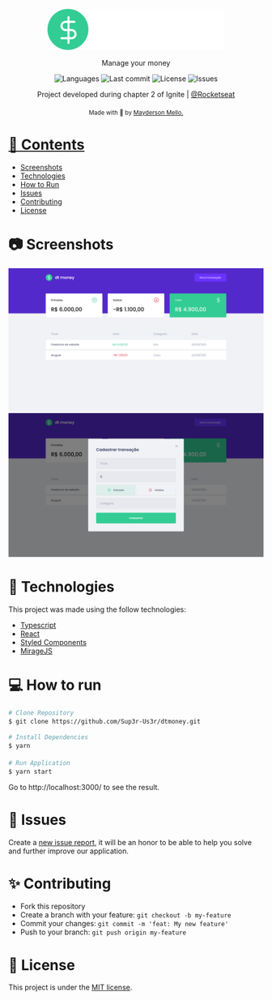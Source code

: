 <p align="center">
  <img src=".github/logo.svg" alt="Logo" width="350" />
</p>

<p align="center">
  Manage your money
</p>

<p align="center">	
  <img alt="Languages" src="https://img.shields.io/github/languages/count/Sup3r-Us3r/dtmoney?color=%235963C5" />
  <img alt="Last commit" src="https://img.shields.io/github/last-commit/Sup3r-Us3r/dtmoney?color=%235761C3" />
  <img alt="License" src="https://img.shields.io/github/license/Sup3r-Us3r/dtmoney?color=%235E69D7" />
  <img alt="Issues" src="https://img.shields.io/github/issues/Sup3r-Us3r/dtmoney?color=%235965E0">
</p>

<p align="center">
  Project developed during chapter 2 of Ignite | <a href="https://github.com/Rocketseat">@Rocketseat</a>
</p>

<div align="center">
  <sub> Made with 💜 by
    <a href="https://github.com/Sup3r-Us3r">Mayderson Mello.
  </sub>
</div>

# 📌 Contents

* [Screenshots](#camera-screenshots) 
* [Technologies](#rocket-technologies) 
* [How to Run](#computer-how-to-run)
* [Issues](#bug-issues)
* [Contributing](#sparkles-contributing)
* [License](#page_facing_up-license)

# :camera: Screenshots
<div align="center">
   <img src=".github/dtmoney1.png">
   <img src=".github/dtmoney2.png">
</div>

# :rocket: Technologies
This project was made using the follow technologies:

* [Typescript](https://www.typescriptlang.org)
* [React](https://reactjs.org)
* [Styled Components](https://styled-components.com)
* [MirageJS](https://miragejs.com)

# :computer: How to run

```bash
# Clone Repository
$ git clone https://github.com/Sup3r-Us3r/dtmoney.git
```

```bash
# Install Dependencies
$ yarn

# Run Application
$ yarn start
```
Go to http://localhost:3000/ to see the result.

# :bug: Issues

Create a <a href="https://github.com/Sup3r-Us3r/dtmoney/issues">new issue report</a>, it will be an honor to be able to help you solve and further improve our application.

# :sparkles: Contributing

- Fork this repository
- Create a branch with your feature: `git checkout -b my-feature`
- Commit your changes: `git commit -m 'feat: My new feature'`
- Push to your branch: `git push origin my-feature`

# :page_facing_up: License

This project is under the [MIT license](LICENSE).
